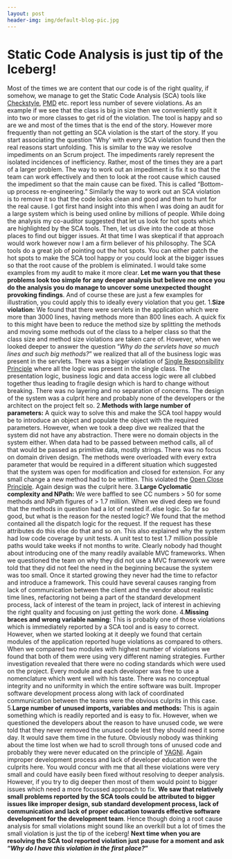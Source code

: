 ```yaml
---
layout: post
header-img: img/default-blog-pic.jpg
---
```


# Static Code Analysis is just tip of the Iceberg!

Most of the times we are content that our code is of the right quality, if somehow, we manage to get the Static Code Analysis (SCA) tools like [Checkstyle](http://http://checkstyle.sourceforge.net/index.html), [PMD](http://pmd.sourceforge.net/) etc. report less number of severe violations. As an example if we see that the class is big in size then we conveniently split it into two or more classes to get rid of the violation. The tool is happy and so are we and most of the times that is the end of the story. However more frequently than not getting an SCA violation is the start of the story. If you start associating the question “Why' with every SCA violation found then the real reasons start unfolding. This is similar to the way we resolve impediments on an Scrum project. The impediments rarely represent the isolated incidences of inefficiency. Rather, most of the times they are a part of a larger problem. The way to work out an impediment is fix it so that the team can work effectively and then to look at the root cause which caused the impediment so that the main cause can be fixed. This is called “Bottom-up process re-engineering.” Similarly the way to work out an SCA violation is to remove it so that the code looks clean and good and then to hunt for the real cause.  I got first hand insight into this when I was doing an audit for a large system which is being used online by millions of people. While doing the analysis my co-auditor suggested that let us look for hot spots which are highlighted by the SCA tools. Then, let us dive into the code at those places to find out bigger issues. At that time I was skeptical if that approach would work however now I am a firm believer of his philosophy. The SCA tools do a great job of pointing out the hot spots. You can either patch the hot spots to make the SCA tool happy or you could look at the bigger issues so that the root cause of the problem is eliminated. I would take some examples from my audit to make it more clear. **Let me warn you that these problems look too simple for any deeper analysis but believe me once you do the analysis you do manage to uncover some unexpected thought provoking findings**. And of course these are just a few examples for illustration, you could apply this to ideally every violation that you get. 1.**Size violation:** We found that there were servlets in the application which were more than 3000 lines, having methods more than 800 lines each. A quick fix to this might have been to reduce the method size by splitting the methods and moving some methods out of the class to a helper class so that the class size and method size violations are taken care of. However, when we looked deeper to answer the question “_Why do the servlets have so much lines and such big methods?_” we realized that all of the business logic was present in the servlets. There was a bigger violation of [Single Responsibility Principle](http://www.objectmentor.com/resources/articles/srp.pdf) where all the logic was present in the single class. The presentation logic, business logic and data access logic were all clubbed together thus leading to fragile design which is hard to change without breaking. There was no layering and no separation of concerns. The design of the system was a culprit here and probably none of the developers or the architect on the project felt so. 2.**Methods with large number of parameters:** A quick way to solve this and make the SCA tool happy would be to introduce an object and populate the object with the required parameters. However, when we took a deep dive we realized that the system did not have any abstraction. There were no domain objects in the system either. When data had to be passed between method calls, all of that would be passed as primitive data, mostly strings. There was no focus on domain driven design. The methods were overloaded with every extra parameter that would be required in a different situation which suggested that the system was open for modification and closed for extension. For any small change a new method had to be written. This violated the [Open Close Principle](http://www.objectmentor.com/resources/articles/ocp.pdf). Again design was the culprit here. 3.**Large Cyclomatic complexity and NPath:** We were baffled to see CC numbers > 50 for some methods and NPath figures of > 1.7 million. When we dived deep we found that the methods in question had a lot of nested if..else logic. So far so good, but what is the reason for the nested logic? We found that the method contained all the dispatch logic for the request. If the request has these attributes do this else do that and so on. This also explained why the system had low code coverage by unit tests. A unit test to test 1.7 million possible paths would take weeks if not months to write. Clearly nobody had thought about introducing one of the many readily available MVC frameworks. When we questioned the team on why they did not use a MVC framework we were told that they did not feel the need in the beginning because the system was too small. Once it started growing they never had the time to refactor and introduce a framework. This could have several causes ranging from lack of communication between the client and the vendor about realistic time lines, refactoring not being a part of the standard development process, lack of interest of the team in project, lack of interest in achieving the right quality and focusing on just getting the work done. 4.**Missing braces and wrong variable naming:** This is probably one of those violations which is immediately reported by a SCA tool and is easy to correct. However, when we started looking at it deeply we found that certain modules of the application reported huge violations as compared to others. When we compared two modules with highest number of violations we found that both of them were using very different naming strategies. Further investigation revealed that there were no coding standards which were used on the project. Every module and each developer was free to use a nomenclature which went well with his taste. There was no conceptual integrity and no uniformity in which the entire software was built. Improper software development process along with lack of coordinated communication between the teams were the obvious culprits in this case. 5.**Large number of unused imports, variables and methods:** This is again something which is readily reported and is easy to fix. However, when we questioned the developers about the reason to have unused code, we were told that they never removed the unused code lest they should need it some day. It would save them time in the future. Obviously nobody was thinking about the time lost when we had to scroll through tons of unused code and probably they were never educated on the principle of [YAGNI](http://c2.com/xp/YouArentGonnaNeedIt.html). Again improper development process and lack of developer education were the culprits here. You would concur with me that all these violations were very small and could have easily been fixed without resolving to deeper analysis. However, if you try to dig deeper then most of them would point to bigger issues which need a more focussed approach to fix. **We saw that relatively small problems reported by the SCA tools could be attributed to bigger issues like improper design, sub standard development process, lack of communication and lack of proper education towards effective software development for the development team**. Hence though doing a root cause analysis for small violations might sound like an overkill but a lot of times the small violation is just the tip of the iceberg! **Next time when you are resolving the SCA tool reported violation just pause for a moment and ask “_Why do I have this violation in the first place?_”**